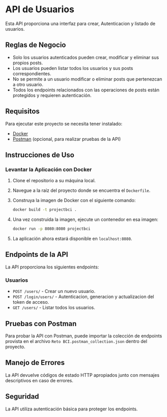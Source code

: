 # API de Usuarios

Esta API proporciona una interfaz para crear, Autenticacion y listado de usuarios.

## Reglas de Negocio

- Solo los usuarios autenticados pueden crear, modificar y eliminar sus propios posts.
- Los usuarios pueden listar todos los usuarios y sus posts correspondientes.
- No se permite a un usuario modificar o eliminar posts que pertenezcan a otro usuario.
- Todos los endpoints relacionados con las operaciones de posts están protegidos y requieren autenticación.

## Requisitos

Para ejecutar este proyecto se necesita tener instalado:

- [Docker](https://www.docker.com/)
- [Postman](https://www.postman.com/) (opcional, para realizar pruebas de la API)

## Instrucciones de Uso

### Levantar la Aplicación con Docker

1. Clone el repositorio a su máquina local.
2. Navegue a la raíz del proyecto donde se encuentra el `Dockerfile`.
3. Construya la imagen de Docker con el siguiente comando:
   ```bash
   docker build -t projectbci .
4. Una vez construida la imagen, ejecute un contenedor en esa imagen:

    ```bash
   docker run -p 8080:8080 projectbci

5. La aplicación ahora estará disponible en `localhost:8080`.

## Endpoints de la API

La API proporciona los siguientes endpoints:

### Usuarios

- `POST /users/` - Crear un nuevo usuario.
- `POST /login/users/` - Autenticacion, generacion y actualizacion del token de acceso.
- `GET /users/` - Listar todos los usuarios.

## Pruebas con Postman

Para probar la API con Postman, puede importar la colección de endpoints provista en el archivo `Reto BCI.postman_collection.json` dentro del proyecto.

## Manejo de Errores

La API devuelve códigos de estado HTTP apropiados junto con mensajes descriptivos en caso de errores.

## Seguridad

La API utiliza autenticación básica para proteger los endpoints.
